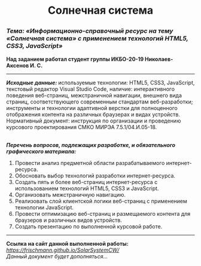 # <p align="center">Солнечная система<p>

<h3><i><b>Тема: «Информационно-справочный ресурс на тему «Солнечная система» с применением технологий HTML5, CSS3, JavaScript»</i></b></h3>

<b>Над заданием работал студент группы ИКБО-20-19 Николаев-Аксенов И. С.</b>

<hr>
<i><b>Исходные данные: </i></b>используемые технологии: HTML5, CSS3, JavaScript, текстовый редактор Visual Studio Code, наличие: интерактивного поведения веб-страниц, межстраничной навигации, внешнего вида страниц, соответствующего современным стандартам веб-разработки; 
<br>инструменты и технологии адаптивной верстки для полноценного отображения контента на различных браузерах и видах устройств. 
<br>Нормативный документ: инструкция по организации и проведению курсового проектирования СМКО МИРЭА 7.5.1/04.И.05-18.

<br><i><b>Перечень вопросов, подлежащих разработке, и обязательного графического материала:</i></b>
<ol>
<li>Провести анализ предметной области разрабатываемого интернет-ресурса.</li>
<li>Обосновать выбор технологий разработки интернет-ресурса.</li>
<li>Создать пять и более веб-страниц интернет-ресурса с использованием технологий HTML5, CSS3 и JavaScript.</li>
<li>Организовать межстраничную навигацию.</li>
<li>Реализовать слой клиентской логики веб-страниц с применением технологии JavaScript.</li>
<li>Провести оптимизацию веб-страниц и размещаемого контента для браузеров и различных видов устройств.</li>
<li>Создать презентацию по выполненной курсовой работе.</li>
</ol>
<hr>

<b>Ссылка на сайт данной выполненной работы:</b> <i>https://frischmann.github.io/SolarSystemCW/</i>
<br>
<i>Данный документ будет дополняться...</i>
